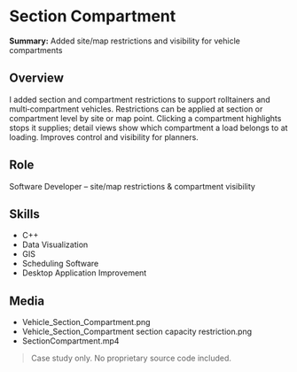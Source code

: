 # Section Compartment

**Summary:** Added site/map restrictions and visibility for vehicle compartments

## Overview
I added section and compartment restrictions to support rolltainers and multi‑compartment vehicles. Restrictions can be applied at section or compartment level by site or map point. Clicking a compartment highlights stops it supplies; detail views show which compartment a load belongs to at loading. Improves control and visibility for planners.

## Role
Software Developer – site/map restrictions & compartment visibility

## Skills
- C++
- Data Visualization
- GIS
- Scheduling Software
- Desktop Application Improvement

## Media
- Vehicle_Section_Compartment.png
- Vehicle_Section_Compartment section capacity restriction.png
- SectionCompartment.mp4


> Case study only. No proprietary source code included.
